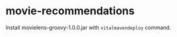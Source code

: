 movie-recommendations
====================

Install movielens-groovy-1.0.0.jar with `vitalmavendeploy` command.